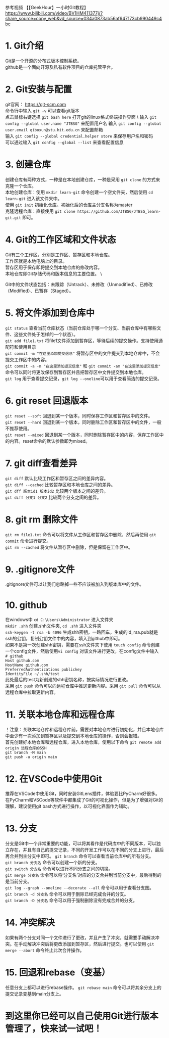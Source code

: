参考视频 【【GeekHour】一小时Git教程】 https://www.bilibili.com/video/BV1HM411377j/?share_source=copy_web&vd_source=034a0873ab56af647173cb990449c4bc
# 1. Git介绍
Git是一个开源的分布式版本控制系统。\
github是一个面向开源及私有软件项目的仓库托管平台。
# 2. Git安装与配置
git官网： https://git-scm.com \
命令行中输入 `git -v` 可以查看git版本 \
点击鼠标右键选择 `git bash here` 打开git的linux格式终端操作界面 \ 
输入 `git config --global user.name "JTBSG"` 来配置用户名
输入 `git config --global user.email qiboxun@stu.hit.edu.cn` 来配置邮箱 \
输入 `git config --global credential.helper store` 来保存用户名和密码 \
可以通过输入 `git config --global --list` 来查看配置信息 
# 3. 创建仓库
创建仓库有两种方式，一种是在本地创建仓库，一种是采用 `git clone` 的方式来克隆一个仓库。 \
本地创建仓库：使用 `mkdir learn-git` 命令创建一个空文件夹，然后使用 `cd learn-git` 进入该文件夹中。 \
使用 `git init` 初始化仓库。初始化后的仓库主分支名称为master \
克隆远程仓库：直接使用 `git clone https://github.com/JTBSG/JTBSG_learn-git.git` 即可。 
# 4. Git的工作区域和文件状态
Git有三个工作区，分别是工作区、暂存区和本地仓库。\
工作区就是本地电脑上的目录。 \
暂存区用于保存即将提交到本地仓库的修改内容。 \
本地仓库即Git存储代码和版本信息的主要位置。 \

Git中的文件状态包括：未跟踪（Untrack）、未修改（Unmodified）、已修改（Modified）、已暂存（Staged）。
# 5. 将文件添加到仓库中
`git status` 查看当前仓库状态（当前仓库处于哪一个分支、当前仓库中有哪些文件、这些文件处于怎样的一个状态）。 \
`git add file1.txt` 将file1文件添加到暂存区，等待后续的提交操作。支持使用通配符和使用目录 \
`git commit -m "在这里添加提交信息"` 将暂存区中的文件提交到本地仓库中，不会提交工作区中的内容。 \
`git commit -a -m "在这里添加提交信息"` 和 `git commit -am "在这里添加提交信息"` 命令可以同时将更改保存到暂存区并且把暂存区中文件提交到本地仓库。 \
`git log` 用于查看提交记录，`git log --oneline`可以用于查看简洁的提交记录。
# 6. git reset 回退版本
`git reset --soft` 回退到某一个版本，同时保存工作区和暂存区中的文件。 \
`git reset --hard` 回退到某一个版本，同时删除工作区和暂存区中的文件，一般不推荐使用。 \
`git reset --mixed` 回退到某一个版本，同时删除暂存区中的内容，保存工作区中的内容。reset命令的默认参数即为mixed。
# 7. git diff查看差异
`git diff` 默认比较工作区和暂存区之间的差异内容。 \
`git diff --cached` 比较暂存区和本地仓库之间的差异。 \
`git dff 版本id1 版本id2` 比较两个版本之间的差异。 \
`git diff 分支1 分支2` 比较两个分支之间的差异。
# 8. git rm 删除文件
`git rm file1.txt` 命令可以将文件从工作区和暂存区中删除，然后再使用 `git commit` 命令进行提交。 \
`git rm --cached` 将文件从暂存区中删除，但是保留在工作区中。

# 9. .gitignore文件
.gitignore文件可以让我们忽略掉一些不应该被加入到版本库中的文件。
# 10. github
在windows中 `cd C:\Users\Administrator` 进入文件夹 \
`mkdir .shh` 创建.shh文件夹, `cd .shh` 进入文件夹 \
`ssh-keygen -t rsa -b 4096` 生成shh密钥，一路回车，生成的id_rsa.pub就是ssh的公钥，复制公钥文件中的内容，填入到github中即可。 \
如果不是第一次创建shh密钥，需要在ssh文件夹下使用 `touch config` 命令创建一个config文件，然后使用`vi config` 对该文件进行更改，在config文件中输入 \
`# github` \
`Host github.com` \
`HostName github.com` \
`PreferredAuthentications publickey` \
`IdentityFile ~/.shh/test` \
此处最后的test为新创建的shh密钥名称，按实际情况进行更改。 \
采用 `git push` 命令可以向远程仓库中推送更新内容。采用 `git pull` 命令可以从远程仓库中拉取更新内容。
# 11. 关联本地仓库和远程仓库
！注意：关联本地仓库和远程仓库前，需要对本地仓库进行初始化，并且本地仓库中至少有一次添加到暂存区以及提交到本地仓库的操作，否则会报错。 \
首先创建好本地仓库和远程仓库，进入本地仓库，使用以下命令 `git remote add origin 远程仓库的SSH` \
`git branch -M main` \
`git push -u origin main`
# 12. 在VSCode中使用Git
推荐在VSCode中使用Git，同时安装GitLens插件，体验要比PyCharm好很多。 \
在PyCharm和VSCode等软件中都集成了Git的可视化操作，但是为了增强对Git的理解，建议使用git bash方式进行操作，以可视化界面作为辅助。
# 13. 分支
分支是Git中一个非常重要的功能，可以将其看作是代码库中的不同版本，可以独立存在，并且有自己的提交记录，不同的开发工作可以在不同的分支上进行，最后再合并到主分支中即可。
`git branch` 命令可以查看当前仓库中的所有分支。 \
`git branch 分支名` 命令可以创建一个新的分支。 \
`git switch 分支名` 命令可以进行不同分支之间的切换。 \
`git merge 分支名` 命令可以将‘分支名’对应的分支合并到当前分支中，最后得到的是当前分支。 \
`git log --graph --oneline --decorate --all` 命令可以用于查看分支图。 \
`git branch -d 分支名` 命令可以用于删除已经完成合并的分支。 \
`git branch -D 分支名` 命令可以用于强制删除没有完成合并的分支。
# 14. 冲突解决
如果有两个分支对同一个文件进行了更改，并且产生了冲突，就需要手动解决冲突。在手动解决冲突后将更改添加到暂存区，然后进行提交。也可以使用 `git merge --abort` 命令终止此次合并操作。
# 15. 回退和rebase（变基）
任意分支上都可以进行rebase操作。 `git rebase main` 命令可以将其余分支上的提交记录变基到main分支上。


# 到这里你已经可以自己使用Git进行版本管理了，快来试一试吧！